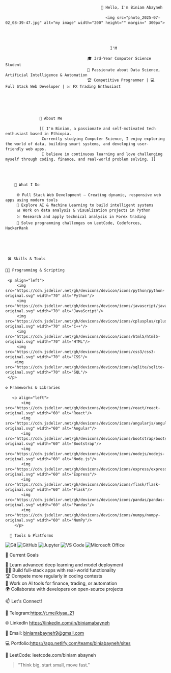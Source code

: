                                               👋 Hello, I'm Biniam Abayneh

                                                <img src="photo_2025-07-02_08-39-47.jpg" alt="my image" width="200" height="" margin=" 300px">




                                                  I'M

                                        🎓 3rd-Year Computer Science Student  
                                        🤖 Passionate about Data Science, Artificial Intelligence & Automation  
                                        🏆 Competitive Programmer | 💻 Full Stack Web Developer | 📈 FX Trading Enthusiast





                   🧠 About Me

                   [[ I'm Biniam, a passionate and self-motivated tech enthusiast based in Ethiopia.  
                    Currently studying Computer Science, I enjoy exploring the world of data, building smart systems, and developing user-friendly web apps.  
                    I believe in continuous learning and love challenging myself through coding, finance, and real-world problem solving. ]]




        💼 What I Do

         🌐 Full Stack Web Development – Creating dynamic, responsive web apps using modern tools  
         🧠 Explore AI & Machine Learning to build intelligent systems  
         📊 Work on data analysis & visualization projects in Python  
         💹 Research and apply technical analysis in Forex trading  
         🧩 Solve programming challenges on LeetCode, Codeforces, HackerRank





     🛠️ Skills & Tools

    👨‍💻 Programming & Scripting

     <p align="left">
         <img src="https://cdn.jsdelivr.net/gh/devicons/devicon/icons/python/python-original.svg" width="70" alt="Python"/>
         <img src="https://cdn.jsdelivr.net/gh/devicons/devicon/icons/javascript/javascript-original.svg" width="70" alt="JavaScript"/>
         <img src="https://cdn.jsdelivr.net/gh/devicons/devicon/icons/cplusplus/cplusplus-original.svg" width="70" alt="C++"/>
         <img src="https://cdn.jsdelivr.net/gh/devicons/devicon/icons/html5/html5-original.svg" width="70" alt="HTML"/>
         <img src="https://cdn.jsdelivr.net/gh/devicons/devicon/icons/css3/css3-original.svg" width="70" alt="CSS"/>
        <img src="https://cdn.jsdelivr.net/gh/devicons/devicon/icons/sqlite/sqlite-original.svg" width="70" alt="SQL"/>
     </p>

    ⚙️ Frameworks & Libraries

       <p align="left">
           <img src="https://cdn.jsdelivr.net/gh/devicons/devicon/icons/react/react-original.svg" width="60" alt="React"/>
           <img src="https://cdn.jsdelivr.net/gh/devicons/devicon/icons/angularjs/angularjs-original.svg" width="60" alt="Angular"/>
           <img src="https://cdn.jsdelivr.net/gh/devicons/devicon/icons/bootstrap/bootstrap-original.svg" width="60" alt="Bootstrap"/>
           <img src="https://cdn.jsdelivr.net/gh/devicons/devicon/icons/nodejs/nodejs-original.svg" width="60" alt="Node.js"/>
           <img src="https://cdn.jsdelivr.net/gh/devicons/devicon/icons/express/express-original.svg" width="60" alt="Express"/>
           <img src="https://cdn.jsdelivr.net/gh/devicons/devicon/icons/flask/flask-original.svg" width="60" alt="Flask"/>
           <img src="https://cdn.jsdelivr.net/gh/devicons/devicon/icons/pandas/pandas-original.svg" width="60" alt="Pandas"/>
           <img src="https://cdn.jsdelivr.net/gh/devicons/devicon/icons/numpy/numpy-original.svg" width="60" alt="NumPy"/>
        </p>

      🧰 Tools & Platforms

<p align="left">
  <img src="https://cdn.jsdelivr.net/gh/devicons/devicon/icons/git/git-original.svg" width="60" alt="Git"/>
  <img src="https://cdn.jsdelivr.net/gh/devicons/devicon/icons/github/github-original.svg" width="60" alt="GitHub"/>
  <img src="https://cdn.jsdelivr.net/gh/devicons/devicon/icons/jupyter/jupyter-original.svg" width="60" alt="Jupyter"/>
  <img src="https://cdn.jsdelivr.net/gh/devicons/devicon/icons/vscode/vscode-original.svg" width="60" alt="VS Code"/>
  <img src="https://upload.wikimedia.org/wikipedia/commons/4/4f/Microsoft_Office_Logo_%282013–2019%29.svg" width="60" alt="Microsoft Office"/>
</p>


🚀 Current Goals

   📘 Learn advanced deep learning and model deployment  
   🧑‍💻 Build full-stack apps with real-world functionality  
   🏆 Compete more regularly in coding contests  
   💼 Work on AI tools for finance, trading, or automation  
   🌍 Collaborate with developers on open-source projects

📫 Let's Connect!

   💬 Telegram:https://t.me/kiyaa_21
 
   🌐 LinkedIn https://linkedin.com/in/biniamabayneh 
 
   📧 Email: biniamabayneh9@gmail.com  
 
   💻 Portfolio:https://app.netlify.com/teams/biniabayneh/sites
 
   🧩 LeetCode: leetcode.com/biniam abayneh



> “Think big, start small, move fast.”
<!--
**biniabayneh/biniabayneh** is a ✨ _special_ ✨ repository because its `README.md` (this file) appears on your GitHub profile.

Here are some ideas to get you started:

- 🔭 I’m currently working on ...
- 🌱 I’m currently learning ...
- 👯 I’m looking to collaborate on ...
- 🤔 I’m looking for help with ...
- 💬 Ask me about ...
- 📫 How to reach me: ...
- 😄 Pronouns: ...
- ⚡ Fun fact: ...
-->
